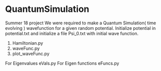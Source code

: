 # QuantumSimulation
Summer 18 project
We were required to make a Quantum Simulation( time evolving ) wavefunction for a given random potential.
Initialize potential in potential.txt and initialize a file Psi_0.txt with initial wave function.
1. Hamiltonian.py
2. waveFunc.py
3. plot_waveFunc.py

For Eigenvalues eVals.py
For Eigen functions eFuncs.py
